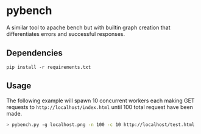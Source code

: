 # pybench

A similar tool to apache bench but with builtin graph creation that differentiates errors and successful responses.

## Dependencies

```
pip install -r requirements.txt
```

## Usage

The following example will spawn 10 concurrent workers each making GET requests to `http://localhost/index.html` until 100 total request have been made.
```bash
> pybench.py -g localhost.png -n 100 -c 10 http://localhost/test.html
```

